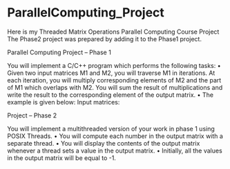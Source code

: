 # ParallelComputing_Project
Here is my Threaded Matrix Operations Parallel Computing Course Project
The Phase2 project was prepared by adding it to the Phase1 project.


Parallel Computing
Project – Phase 1

You will implement a C/C++ program which performs the following tasks:
•	Given two input matrices M1 and M2, you will traverse M1 in iterations. At each iteration, you will multiply corresponding elements of M2 and the part of M1 which overlaps with M2. You will sum the result of multiplications and write the result to the corresponding element of the output matrix.
•	The example is given below:
Input matrices:


Project – Phase 2

You will implement a multithreaded version of your work in phase 1 using POSIX Threads. 
•	You will compute each number in the output matrix with a separate thread. 
•	You will display the contents of the output matrix whenever a thread sets a value in the output matrix.
•	Initially, all the values in the output matrix will be equal to -1.
